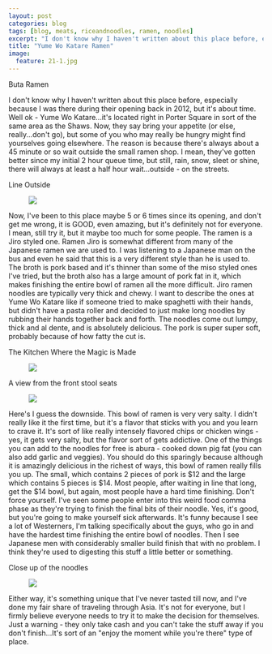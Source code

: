 ```yaml
---
layout: post
categories: blog
tags: [blog, meats, riceandnoodles, ramen, noodles]
excerpt: "I don't know why I haven't written about this place before, especially because I was there during their opening back in 2012, but it's about time.  Well ok - Yume Wo Katare...some say it's the best ramen place in Boston."
title: "Yume Wo Katare Ramen"
image:
  feature: 21-1.jpg
---
```


Buta Ramen

I don't know why I haven't written about this place before, especially because I was there during their opening back in 2012, but it's about time.  Well ok - Yume Wo Katare...it's located right in Porter Square in sort of the same area as the Shaws. Now, they say bring your appetite (or else, really...don't go), but some of you who may really be hungry might find yourselves going elsewhere.  The reason is because there's always about a 45 minute or so wait outside the small ramen shop.  I mean, they've gotten better since my initial 2 hour queue time, but still, rain, snow, sleet or shine, there will always at least a half hour wait...outside - on the streets.   

Line Outside

<figure> <img src='/images/21-2.jpg'> </figure>

Now, I've been to this place maybe 5 or 6 times since its opening, and don't get me wrong, it is GOOD, even amazing, but it's definitely not for everyone.  I mean, still try it, but it maybe too much for some people.  The ramen is a Jiro styled one. Ramen Jiro is  somewhat different from many of the Japanese ramen we are used to.  I was listening to a Japanese man on the bus and even he said that this is a very different style than he is used to.  The broth is pork based and it's thinner than some of the miso styled ones I've tried, but the broth also has a large amount of pork fat in it, which makes finishing the entire bowl of ramen all the more difficult. Jiro ramen noodles are typically very thick and chewy.  I want to describe the ones at Yume Wo Katare like if someone tried to make spaghetti with their hands, but didn't have a pasta roller and decided to just make long noodles by rubbing their hands together back and forth.  The noodles come out lumpy, thick and al dente, and is absolutely delicious. The pork is super super soft, probably because of how fatty the cut is.

The Kitchen Where the Magic is Made

<figure> <img src='/images/21-3.jpg'> </figure>

A view from the front stool seats

<figure> <img src='/images/21-4.jpg'> </figure>

Here's I guess the downside.  This bowl of ramen is very very salty.  I didn't really like it the first time, but it's a flavor that sticks with you and you learn to crave it.  It's sort of like really intensely flavored chips or chicken wings - yes, it gets very salty, but the flavor sort of gets addictive.  One of the things you can add to the noodles for free is abura - cooked down pig fat (you can also add garlic and veggies).  You should do this sparingly because although it is amazingly delicious in the richest of ways, this bowl of ramen really fills you up.  The small, which contains 2 pieces of pork is $12 and the large which contains 5 pieces is $14.  Most people, after waiting in line that long, get the $14 bowl, but again, most people have a hard time finishing.  Don't force yourself.  I've seen some people enter into this weird food comma phase as they're trying to finish the final bits of their noodle.  Yes, it's good, but you're going to make yourself sick afterwards.  It's funny because I see a lot of Westerners, I'm talking specifically about the guys, who go in and have the hardest time finishing the entire bowl of noodles.  Then I see Japanese men with considerably smaller build finish that with no problem.  I think they're used to digesting this stuff a little better or something.  

Close up of the noodles

<figure> <img src='/images/21-5.jpg'> </figure>

Either way, it's something unique that I've never tasted till now, and I've done my fair share of traveling through Asia.  It's not for everyone, but I firmly believe everyone needs to try it to make the decision for themselves.  Just a warning - they only take cash and you can't take the stuff away if you don't finish...It's sort of an "enjoy the moment while you're there" type of place.